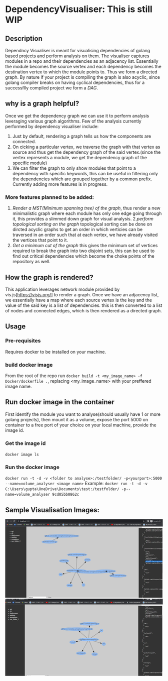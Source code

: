 # DependencyVisualiser: This is still WIP
## Description
Dependncy Visualiser is meant for visualising dependencies of golang based projects and perform analysis on them.
The visualiser captures modules in a repo and their dependencies as an adjacency list.
Essentially the module becomes the source vertex and each dependency becomes the destination vertex to which the module points to.
Thus we form a directed graph. By nature if your project is compiling the graph is also acyclic, since golang compiler breaks on having cyclical dependencies, thus for a successflly compiled project we form a *DAG*.

## why is a graph helpful?
Once we get the dependency graph we can use it to perform analysis leveraging various graph algorithms.
Few of the analysis currently performed by dependency visualiser include:
1. Just by  default, rendering a graph tells us how the components are connected.
2. On cicking a particular vertex, we traverse the graph with that vertex as source and thus get the dependency graph of the said vertex.(since the vertex represents a module, we get the dependency graph of the specific module)
3. We can filter the graph to only show modules that point to a dependency with specific keywords, this can be useful in filtering only
the dependencies which are grouped together by a common prefix.
Currently adding more features is in progress.
### More features planned to be added: 
1. *Render a MST(Minimum spanning tree) of the graph*, thus render a new minimalistic graph where each module has only one edge going through it, this provides a slimmed down graph for visual analysis.
2.*perform topological sorting on the graph* topological sorting can be done on dircted acyclic graphs to get an order in which verticies can be traversed in an order such that at each vertex, we have already visited the vertices that point to it.
3. *Get a minimum cut of the graph* this gives the minimum set of vertices required to break the graph into two disjoint sets, this can be used to find out critical dependencies which become the choke points of the repository as well.

## How the graph is rendered?
This application leverages network module provided by vis.js[https://visjs.org/] to render a graph.
Once we have an adjacency list, we essentially have a map where each source vertex is the key and the value of the said key is a list of dependencies.
this is then converted to a list of nodes and connected edges, which is then rendered as a directed graph.

## Usage
### Pre-requisites
Requires docker to be installed on your machine.

### build docker image
From the root of the repo run `docker build -t <my_image_name> -f Docker/dockerfile .`, replacing <my_image_name> with your preffered image name.

## Run docker image in the container
First identify the module you want to analyse(should usually have 1 or more golang projects), then mount it as a volume, expose the port 5000 on container to a free port of your choice on your local machine, provide the image id.
### Get the image id
`docker image ls`
### Run the docker image
`docker run -t -d -v <folder to analyse>:/testfolder/ -p<yourport>:5000 --name=volume_analyser <image name>`
Example:
`docker run -t -d -v C:\Users\gupta\OneDrive\Documents\test:/testfolder/ -p--name=volume_analyser 9cd05bb0862c`


## Sample Visualisation Images:
![a complete graph](complete_graph.JPG)
![dfs a particular module](dfs_specific_module.JPG)
